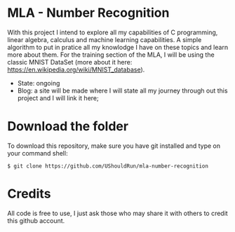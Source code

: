 # MLA - Number Recognition
With this project I intend to explore all my capabilities of C programming, linear algebra, calculus and machine learning capabilities.
A simple algorithm to put in pratice all my knowlodge I have on these topics and learn more about them.
For the training section of the MLA, I will be using the classic MNIST DataSet (more about it here: https://en.wikipedia.org/wiki/MNIST_database).

 - State: ongoing
 - Blog: a site will be made where I will state all my journey through out this project and I will link it here;

# Download the folder
To download this repository, make sure you have git installed and type on your command shell:
```shell
$ git clone https://github.com/UShouldRun/mla-number-recognition
```

# Credits
All code is free to use, I just ask those who may share it with others to credit this github account.
